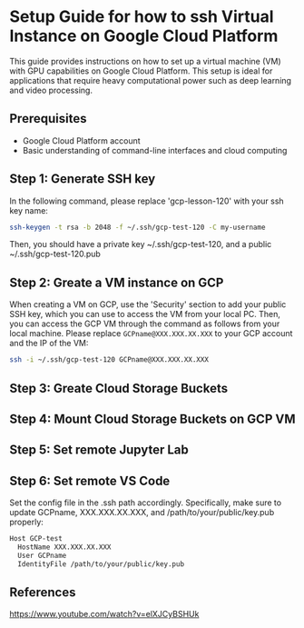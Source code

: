 # Setup Guide for how to ssh Virtual Instance on Google Cloud Platform

This guide provides instructions on how to set up a virtual machine (VM) with GPU capabilities on Google Cloud Platform. This setup is ideal for applications that require heavy computational power such as deep learning and video processing.

## Prerequisites

- Google Cloud Platform account
- Basic understanding of command-line interfaces and cloud computing

## Step 1: Generate SSH key

In the following command, please replace 'gcp-lesson-120' with your ssh key name:  

```bash
ssh-keygen -t rsa -b 2048 -f ~/.ssh/gcp-test-120 -C my-username
```
Then, you should have a private key ~/.ssh/gcp-test-120, and a public ~/.ssh/gcp-test-120.pub

## Step 2: Greate a VM instance on GCP 

When creating a VM on GCP, use the 'Security' section to add your public SSH key, which you can use to access the VM from your local PC. Then, you can access the GCP VM through the command as follows from your local machine. Please replace `GCPname@XXX.XXX.XX.XXX` to your GCP account and the IP of the VM:

```bash
ssh -i ~/.ssh/gcp-test-120 GCPname@XXX.XXX.XX.XXX
```

## Step 3: Greate Cloud Storage Buckets



## Step 4: Mount Cloud Storage Buckets on GCP VM



## Step 5: Set remote Jupyter Lab



## Step 6: Set remote VS Code

Set the config file in the .ssh path accordingly. Specifically, make sure to update GCPname, XXX.XXX.XX.XXX, and /path/to/your/public/key.pub properly:

```bash
Host GCP-test
  HostName XXX.XXX.XX.XXX
  User GCPname
  IdentityFile /path/to/your/public/key.pub
```

## References

https://www.youtube.com/watch?v=elXJCyBSHUk
